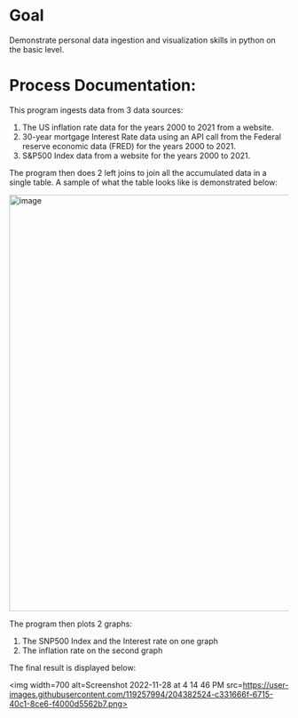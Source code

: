 # Goal
Demonstrate personal data ingestion and visualization skills in python on the basic level.

# Process Documentation:
This program ingests data from 3 data sources:
1.	The US inflation rate data for the years 2000 to 2021 from a website.
2.	30-year mortgage Interest Rate data using an API call from the Federal reserve economic data (FRED) for the years 2000 to 2021.
3.	S&P500 Index data from a website for the years 2000 to 2021.

The program then does 2 left joins to join all the accumulated data in a single table. A sample of what the table looks like is demonstrated below:
 
<img width=750 alt=image src=https://user-images.githubusercontent.com/119257994/209266297-b8fe0d15-50df-4dbe-8191-51e555f2127c.png>

The program then plots 2 graphs:
1.	The SNP500 Index and the Interest rate on one graph
2.	The inflation rate on the second graph

The final result is displayed below:

<img width=700 alt=Screenshot 2022-11-28 at 4 14 46 PM src=https://user-images.githubusercontent.com/119257994/204382524-c331666f-6715-40c1-8ce6-f4000d5562b7.png>
